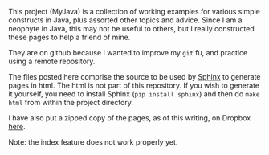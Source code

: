 This project (MyJava) is a collection of working examples for various simple constructs in Java, plus assorted other topics and advice.  Since I am a neophyte in Java, this may not be useful to others, but I really constructed these pages to help a friend of mine.  

They are on github because I wanted to improve my `git` fu, and practice using a remote repository.

The files posted here comprise the source to be used by [Sphinx][1] to generate pages in html.  The html is not part of this repository.  If you wish to generate it yourself, you need to install Sphinx (`pip install sphinx`) and then do `make html` from within the project directory.

I have also put a zipped copy of the pages, as of this writing, on Dropbox [here][2].

[1]: http://sphinx-doc.org
[2]: https://dl.dropboxusercontent.com/u/3534458/MyJava.zip

Note:  the index feature does not work properly yet.